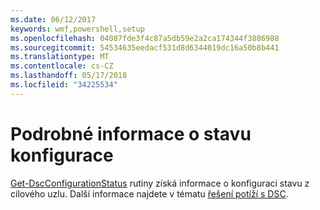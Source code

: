 ```yaml
---
ms.date: 06/12/2017
keywords: wmf,powershell,setup
ms.openlocfilehash: 04087fde3f4c87a5db59e2a2ca174344f3886988
ms.sourcegitcommit: 54534635eedacf531d8d6344019dc16a50b8b441
ms.translationtype: MT
ms.contentlocale: cs-CZ
ms.lasthandoff: 05/17/2018
ms.locfileid: "34225534"
---
```

# <a name="details-about-configuration-status"></a>Podrobné informace o stavu konfigurace

[Get-DscConfigurationStatus](https://technet.microsoft.com/library/mt517868.aspx) rutiny získá informace o konfiguraci stavu z cílového uzlu.
Další informace najdete v tématu [řešení potíží s DSC](https://msdn.microsoft.com/powershell/dsc/troubleshooting).
